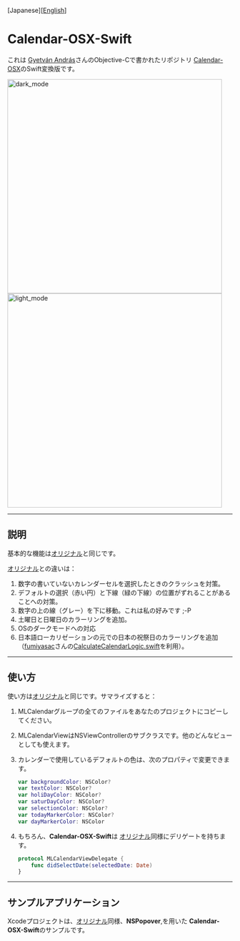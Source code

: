 [Japanese][[English](README.md)]

# Calendar-OSX-Swift

これは [Gyetván András](https://github.com/gyetvan-andras)さんのObjective-Cで書かれたリポジトリ [Calendar-OSX](https://github.com/gyetvan-andras/Calendar-OSX)のSwift変換版です。

<img width="480" alt="dark_mode" src="https://user-images.githubusercontent.com/13963864/82581350-6e55bb00-9bcb-11ea-893b-ece34e7986f2.png">

<img width="480" alt="light_mode" src="https://user-images.githubusercontent.com/13963864/82581769-06ec3b00-9bcc-11ea-9bcd-f4c76427b75a.png">

***

## 説明

 基本的な機能は[オリジナル](https://github.com/gyetvan-andras/Calendar-OSX)と同じです。

[オリジナル](https://github.com/gyetvan-andras/Calendar-OSX)との違いは： 

1. 数字の書いていないカレンダーセルを選択したときのクラッシュを対策。
2. デフォルトの選択（赤い円）と下線（緑の下線）の位置がずれることがあることへの対策。
3. 数字の上の線（グレー）を下に移動。これは私の好みです ;-P
4. 土曜日と日曜日のカラーリングを追加。
5. OSのダークモードへの対応
6. 日本語ローカリゼーションの元での日本の祝祭日のカラーリングを追加 （[fumiyasac](https://github.com/fumiyasac)さんの[CalculateCalendarLogic.swift](https://github.com/fumiyasac/handMadeCalendarOfSwift/blob/master/handmadeCalenderSampleOfSwift/CalculateCalendarLogic.swift)を利用）。

***

## 使い方

使い方は[オリジナル](https://github.com/gyetvan-andras/Calendar-OSX)と同じです。サマライズすると：

1. MLCalendarグループの全てのファイルをあなたのプロジェクトにコピーしてください。

2. MLCalendarViewはNSViewControllerのサブクラスです。他のどんなビューとしても使えます。

3. カレンダーで使用しているデフォルトの色は、次のプロパティで変更できます。

   ```swift
   var backgroundColor: NSColor?
   var textColor: NSColor?
   var holiDayColor: NSColor?
   var saturDayColor: NSColor?
   var selectionColor: NSColor?
   var todayMarkerColor: NSColor?
   var dayMarkerColor: NSColor
   ```

4. もちろん、**Calendar-OSX-Swift**は [オリジナル](https://github.com/gyetvan-andras/Calendar-OSX)同様にデリゲートを持ちます。

   ```swift
   protocol MLCalendarViewDelegate {
       func didSelectDate(selectedDate: Date)
   }
   ```

***

## サンプルアプリケーション

Xcodeプロジェクトは、[オリジナル](https://github.com/gyetvan-andras/Calendar-OSX)同様、**NSPopover**,を用いた **Calendar-OSX-Swift**のサンプルです。
